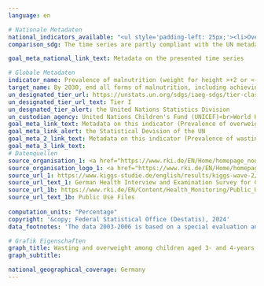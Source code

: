 ```yaml
---
language: en    

# Nationale Metadaten    
national_indicators_available: "<ul style='padding-left: 25px;'><li>Overweight</li> <li> Wasting</li></ul>"    
comparison_sdg: The time series are partly compliant with the UN metadata.    

goal_meta_national_link_text: Metadata on the presented time series    

# Globale Metadaten    
indicator_name: Prevalence of malnutrition (weight for height >+2 or <-2 standard deviation from the median of the WHO Child Growth Standards) among children under 5 years of age, by type (wasting and overweight)    
target_name: By 2030, end all forms of malnutrition, including achieving, by 2025, the internationally agreed targets on stunting and wasting in children under 5 years of age, and address the nutritional needs of adolescent girls, pregnant and lactating women and older persons    
un_designated_tier_url: https://unstats.un.org/sdgs/iaeg-sdgs/tier-classification/    
un_designated_tier_url_text: Tier I    
un_desgnated_tier_alert: the United Nations Statistics Division    
un_custodian_agency: United Nations Children's Fund (UNICEF)<br>World Health Organization (WHO)    
goal_meta_link_text: Metadata on this indicator (Prevalence of overweight)    
goal_meta_link_alert: the Statistical Devision of the UN    
goal_meta_2_link_text: Metadata on this indicator (Prevalence of wasting)    
goal_meta_3_link_text:         
# Datenquellen
source_organisation_1: <a href="https://www.rki.de/EN/Home/homepage_node.html" target="_blank"> Robert Koch Institute </a>
source_organisation_logo_1: <a href="https://www.rki.de/EN/Home/homepage_node.html" target="_blank"><img src="https://sdg-indikatoren.de/public/OrgImgEn/rki.png" alt="Logo rki" style="height:60px; width:148px"/></a>
source_url_1: https://www.kiggs-studie.de/english/results/kiggs-wave-2/journal-of-health-monitoring.html
source_url_text_1: German Health Interview and Examination Survey for Children and Adolescents (KiGGS) – KiGGS Wave 2
source_url_1b: https://www.rki.de/EN/Content/Health_Monitoring/Public_Use_Files/public_use_file_node.html
source_url_text_1b: Public Use Files
    
computation_units: "Percentage"    
copyright: '&copy; Federal Statistical Office (Destatis), 2024'    
data_footnotes: 'The data 2003-2006 is based on a special evaluation and are not publicly available. <br>• The data 2003-2006 is age-standardised prevalences (population status: 31 December 2015).'    

# Grafik Eigenschaften    
graph_title: Wasting and overweight among children aged 3- and 4-years
graph_subtitle:     

national_geographical_coverage: Germany    
---
```


<span></span>